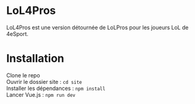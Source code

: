 # LoL4Pros

LoL4Pros est une version détournée de LoLPros pour les joueurs LoL de 4eSport.

# Installation

Clone le repo  
Ouvrir le dossier site : `cd site`  
Installer les dépendances : `npm install`  
Lancer Vue.js : `npm run dev`  
